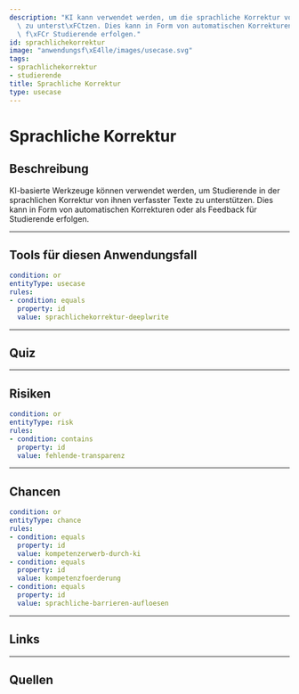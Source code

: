 ```yaml
---
description: "KI kann verwendet werden, um die sprachliche Korrektur von Studierenden\
  \ zu unterst\xFCtzen. Dies kann in Form von automatischen Korrekturen oder als Feedback\
  \ f\xFCr Studierende erfolgen."
id: sprachlichekorrektur
image: "anwendungsf\xE4lle/images/usecase.svg"
tags:
- sprachlichekorrektur
- studierende
title: Sprachliche Korrektur
type: usecase
---
```



# Sprachliche Korrektur

## Beschreibung

KI-basierte Werkzeuge können verwendet werden, um Studierende in der sprachlichen Korrektur von ihnen verfasster Texte zu unterstützen. Dies kann in Form von automatischen Korrekturen oder als Feedback für Studierende erfolgen.


---

<!--
## AnwenderInnen

```yaml
condition: or
entityType: user
rules:
- condition: contains
  property: id
  value: studierende
- condition: contains
  property: id
  value: lehrende
```


---
-->

## Tools für diesen Anwendungsfall


```yaml
condition: or
entityType: usecase
rules:
- condition: equals
  property: id
  value: sprachlichekorrektur-deeplwrite
```


---


## Quiz

<!--
!!! question "Aufgabe 1"
    Was könnten Risiken bei der Verwendung von KI zur sprachlichen Korrektur sein?

    ??? success "Lösung anzeigen"
    
        Bei der Verwendung von KI zur sprachlichen Korrektur können folgende Risiken auftreten:

        - Datenschutz und Datensicherheit
        - Fehlende Transparenz
        - Abhängigkeit



```yaml
question: "Wie kann KI bei der Bewertung von Schülerarbeiten helfen?"
type: "single-choice"
answers:
- [True, "KI kann automatisierte Bewertungssysteme für objektive Tests bereitstellen"]
- [False, "KI kann keine Schülerarbeiten bewerten", "KI kann automatisierte Bewertungssysteme für objektive Tests bereitstellen"]
- [False, "KI kann nur die Arbeiten von Hochschulstudenten bewerten",]
- [False, "KI kann nur Multiple-Choice-Fragen bewerten"]
```

```yaml
question: "Welche Rolle spielt KI bei der Personalisierung des Lernens?"
type: "single-choice"
answers:
- [True, "KI kann Lerninhalte an den individuellen Fortschritt und Stil eines Lernenden anpassen"]
- [False, "KI hat keinen Einfluss auf die Personalisierung des Lernens"]
- [False, "KI kann nur die Lerninhalte für eine ganze Klasse anpassen, nicht für einzelne Lernende"]
- [False, "KI ist nur für die Verwaltung von Bildungsdaten verantwortlich"]
```

```yaml
question: "Welche Anwendungen von KI können in der Bildung eingesetzt werden?"
type: "multiple-choice"
answers:
- [True, "Chatbots für den Kundendienst"]
- [True, "Automatisierte Bewertungssysteme", "Dies ist eine Anwendung von KI in der Bildung"]
- [True, "Personalisierte Lernpfade", "Dies ist eine Anwendung von KI in der Bildung"]
- [False, "Automatisierte Klassenzimmerreinigung", "Dies ist keine Anwendung von KI in der Bildung"]
```

```yaml
question: "Welche Vorteile bietet KI in der Bildung?"
type: "multiple-choice"
answers:
- [True, "Effizienzsteigerung durch Automatisierung von Routineaufgaben"]
- [True, "Personalisierung des Lernens durch Anpassung an den individuellen Lernstil"]
- [True, "Erkennung von Lernschwierigkeiten durch Analyse von Leistungsdaten"]
- [False, "Ersetzung aller Lehrer durch KI", "Dies ist kein Vorteil von KI in der Bildung"]
```


```yaml
question: "Welche Herausforderungen können bei der Implementierung von KI in der Bildung auftreten?"
type: "multiple-choice"
answers:
- [True, "Datenschutz und Datensicherheit"]
- [True, "Mangel an technischer Infrastruktur in einigen Schulen"]
- [True, "Notwendigkeit der Schulung von Lehrern und Schülern im Umgang mit KI"]
- [False, "Mangel an verfügbaren KI-Technologien für die Bildung", "Dies ist keine Herausforderung bei der Implementierung von KI in der Bildung"]
```
-->

---


## Risiken

```yaml
condition: or
entityType: risk
rules:
- condition: contains
  property: id
  value: fehlende-transparenz
```

---


## Chancen

```yaml
condition: or
entityType: chance
rules:
- condition: equals
  property: id
  value: kompetenzerwerb-durch-ki
- condition: equals
  property: id
  value: kompetenzfoerderung
- condition: equals
  property: id
  value: sprachliche-barrieren-aufloesen
```


---


## Links


---


## Quellen
